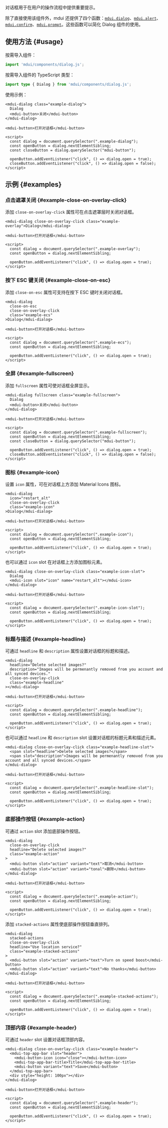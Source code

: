 对话框用于在用户的操作流程中提供重要提示。

除了直接使用该组件外，mdui 还提供了四个函数：[`mdui.dialog`](/zh-cn/docs/2/functions/dialog)、[`mdui.alert`](/zh-cn/docs/2/functions/alert)、[`mdui.confirm`](/zh-cn/docs/2/functions/confirm)、[`mdui.prompt`](/zh-cn/docs/2/functions/prompt)。这些函数可以简化 Dialog 组件的使用。

## 使用方法 {#usage}

按需导入组件：

```js
import 'mdui/components/dialog.js';
```

按需导入组件的 TypeScript 类型：

```ts
import type { Dialog } from 'mdui/components/dialog.js';
```

使用示例：

```html,example
<mdui-dialog class="example-dialog">
  Dialog
  <mdui-button>关闭</mdui-button>
</mdui-dialog>

<mdui-button>打开对话框</mdui-button>

<script>
  const dialog = document.querySelector(".example-dialog");
  const openButton = dialog.nextElementSibling;
  const closeButton = dialog.querySelector("mdui-button");

  openButton.addEventListener("click", () => dialog.open = true);
  closeButton.addEventListener("click", () => dialog.open = false);
</script>
```

## 示例 {#examples}

### 点击遮罩关闭 {#example-close-on-overlay-click}

添加 `close-on-overlay-click` 属性可在点击遮罩层时关闭对话框。

```html,example,expandable
<mdui-dialog close-on-overlay-click class="example-overlay">Dialog</mdui-dialog>

<mdui-button>打开对话框</mdui-button>

<script>
  const dialog = document.querySelector(".example-overlay");
  const openButton = dialog.nextElementSibling;

  openButton.addEventListener("click", () => dialog.open = true);
</script>
```

### 按下 ESC 键关闭 {#example-close-on-esc}

添加 `close-on-esc` 属性可支持在按下 ESC 键时关闭对话框。

```html,example,expandable
<mdui-dialog
  close-on-esc
  close-on-overlay-click
  class="example-ecs"
>Dialog</mdui-dialog>

<mdui-button>打开对话框</mdui-button>

<script>
  const dialog = document.querySelector(".example-ecs");
  const openButton = dialog.nextElementSibling;

  openButton.addEventListener("click", () => dialog.open = true);
</script>
```

### 全屏 {#example-fullscreen}

添加 `fullscreen` 属性可使对话框全屏显示。

```html,example,expandable
<mdui-dialog fullscreen class="example-fullscreen">
  Dialog
  <mdui-button>关闭</mdui-button>
</mdui-dialog>

<mdui-button>打开对话框</mdui-button>

<script>
  const dialog = document.querySelector(".example-fullscreen");
  const openButton = dialog.nextElementSibling;
  const closeButton = dialog.querySelector("mdui-button");

  openButton.addEventListener("click", () => dialog.open = true);
  closeButton.addEventListener("click", () => dialog.open = false);
</script>
```

### 图标 {#example-icon}

设置 `icon` 属性，可在对话框上方添加 Material Icons 图标。

```html,example,expandable
<mdui-dialog
  icon="restart_alt"
  close-on-overlay-click
  class="example-icon"
>Dialog</mdui-dialog>

<mdui-button>打开对话框</mdui-button>

<script>
  const dialog = document.querySelector(".example-icon");
  const openButton = dialog.nextElementSibling;

  openButton.addEventListener("click", () => dialog.open = true);
</script>
```

也可以通过 `icon` slot 在对话框上方添加图标元素。

```html,example,expandable
<mdui-dialog close-on-overlay-click class="example-icon-slot">
  Dialog
  <mdui-icon slot="icon" name="restart_alt"></mdui-icon>
</mdui-dialog>

<mdui-button>打开对话框</mdui-button>

<script>
  const dialog = document.querySelector(".example-icon-slot");
  const openButton = dialog.nextElementSibling;

  openButton.addEventListener("click", () => dialog.open = true);
</script>
```

### 标题与描述 {#example-headline}

可通过 `headline` 和 `description` 属性设置对话框的标题和描述。

```html,example,expandable
<mdui-dialog
  headline="Delete selected images?"
  description="Images will be permenantly removed from you account and all synced devices."
  close-on-overlay-click
  class="example-headline"
></mdui-dialog>

<mdui-button>打开对话框</mdui-button>

<script>
  const dialog = document.querySelector(".example-headline");
  const openButton = dialog.nextElementSibling;

  openButton.addEventListener("click", () => dialog.open = true);
</script>
```

也可以通过 `headline` 和 `description` slot 设置对话框的标题元素和描述元素。

```html,example,expandable
<mdui-dialog close-on-overlay-click class="example-headline-slot">
  <span slot="headline">Delete selected images?</span>
  <span slot="description">Images will be permenantly removed from you account and all synced devices.</span>
</mdui-dialog>

<mdui-button>打开对话框</mdui-button>

<script>
  const dialog = document.querySelector(".example-headline-slot");
  const openButton = dialog.nextElementSibling;

  openButton.addEventListener("click", () => dialog.open = true);
</script>
```

### 底部操作按钮 {#example-action}

可通过 `action` slot 添加底部操作按钮。

```html,example,expandable
<mdui-dialog
  close-on-overlay-click
  headline="Delete selected images?"
  class="example-action"
>
  <mdui-button slot="action" variant="text">取消</mdui-button>
  <mdui-button slot="action" variant="tonal">删除</mdui-button>
</mdui-dialog>

<mdui-button>打开对话框</mdui-button>

<script>
  const dialog = document.querySelector(".example-action");
  const openButton = dialog.nextElementSibling;

  openButton.addEventListener("click", () => dialog.open = true);
</script>
```

添加 `stacked-actions` 属性使底部操作按钮垂直排列。

```html,example,expandable
<mdui-dialog
  stacked-actions
  close-on-overlay-click
  headline="Use location service?"
  class="example-stacked-actions"
>
  <mdui-button slot="action" variant="text">Turn on speed boost</mdui-button>
  <mdui-button slot="action" variant="text">No thanks</mdui-button>
</mdui-dialog>

<mdui-button>打开对话框</mdui-button>

<script>
  const dialog = document.querySelector(".example-stacked-actions");
  const openButton = dialog.nextElementSibling;

  openButton.addEventListener("click", () => dialog.open = true);
</script>
```

### 顶部内容 {#example-header}

可通过 `header` slot 设置对话框顶部内容。

```html,example,expandable
<mdui-dialog close-on-overlay-click class="example-header">
  <mdui-top-app-bar slot="header">
    <mdui-button-icon icon="close"></mdui-button-icon>
    <mdui-top-app-bar-title>Title</mdui-top-app-bar-title>
    <mdui-button variant="text">Save</mdui-button>
  </mdui-top-app-bar>
  <div style="height: 100px"></div>
</mdui-dialog>

<mdui-button>打开对话框</mdui-button>

<script>
  const dialog = document.querySelector(".example-header");
  const openButton = dialog.nextElementSibling;

  openButton.addEventListener("click", () => dialog.open = true);
</script>
```
